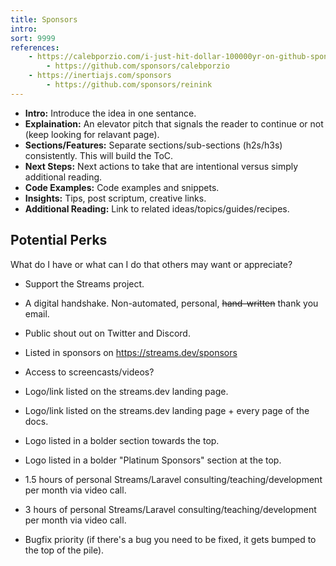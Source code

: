 ```yaml
---
title: Sponsors
intro: 
sort: 9999
references:
    - https://calebporzio.com/i-just-hit-dollar-100000yr-on-github-sponsors-heres-how-i-did-it
        - https://github.com/sponsors/calebporzio
    - https://inertiajs.com/sponsors
        - https://github.com/sponsors/reinink
---
```


- **Intro:** Introduce the idea in one sentance.
- **Explaination:** An elevator pitch that signals the reader to continue or not (keep looking for relavant page).
- **Sections/Features:** Separate sections/sub-sections (h2s/h3s) consistently. This will build the ToC.
- **Next Steps:** Next actions to take that are intentional versus simply additional reading.
- **Code Examples:** Code examples and snippets.
- **Insights:** Tips, post scriptum, creative links.
- **Additional Reading:** Link to related ideas/topics/guides/recipes.

## Potential Perks

What do I have or what can I do that others may want or appreciate?

- Support the Streams project.
- A digital handshake. Non-automated, personal, ~~hand-written~~ thank you email.
- Public shout out on Twitter and Discord.
- Listed in sponsors on https://streams.dev/sponsors

- Access to screencasts/videos?
- Logo/link listed on the streams.dev landing page.
- Logo/link listed on the streams.dev landing page + every page of the docs.
- Logo listed in a bolder section towards the top.
- Logo listed in a bolder "Platinum Sponsors" section at the top.
- 1.5 hours of personal Streams/Laravel consulting/teaching/development per month via video call.
- 3 hours of personal Streams/Laravel consulting/teaching/development per month via video call.
- Bugfix priority (if there's a bug you need to be fixed, it gets bumped to the top of the pile).
